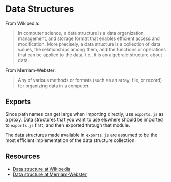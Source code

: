 # Data Structures

From Wikipedia:

> In computer science, a data structure is a data organization, management, and
storage format that enables efficient access and modification. More precisely,
a data structure is a collection of data values, the relationships among them,
and the functions or operations that can be applied to the data, i.e., it is an
algebraic structure about data.

From Merriam-Webster:

> Any of various methods or formats (such as an array, file, or record) for
organizing data in a computer.

## Exports

Since path names can get large when importing directly, use `exports.js` as a
proxy. Data structures that you want to use elswhere should be imported to
`exports.js` first, and then exported through that module.

The data structures made available in `exports.js` are assumed to be the most
efficient implementation of the data structure collection.

## Resources

- [Data structure at Wikipedia][1]
- [Data structure at Merriam-Webster][2]

[1]: https://en.wikipedia.org/wiki/Data_structure
[2]: https://www.merriam-webster.com/dictionary/data%20structure
